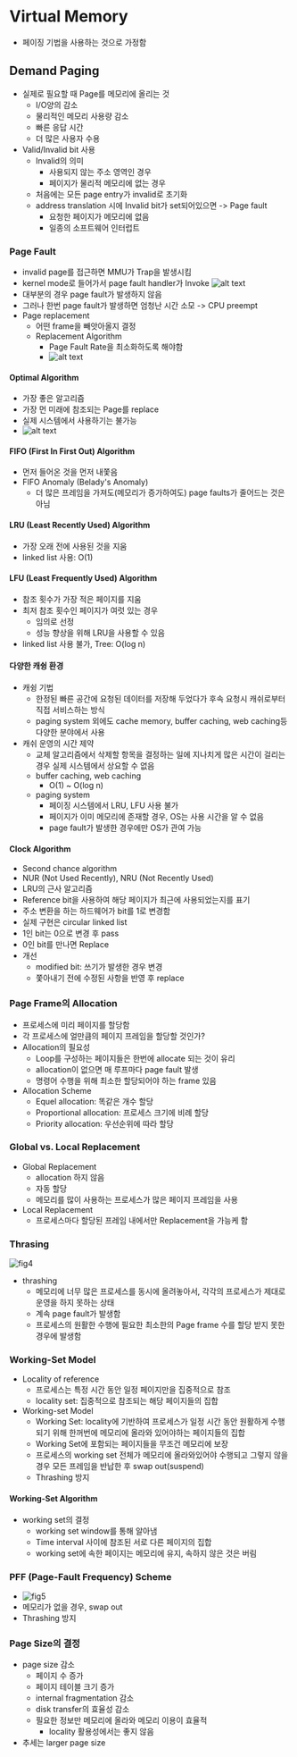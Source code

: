 # Virtual Memory
- 페이징 기법을 사용하는 것으로 가정함
## Demand Paging
- 실제로 필요할 때 Page를 메모리에 올리는 것
  - I/O양의 감소
  - 물리적인 메모리 사용량 감소
  - 빠른 응답 시간
  - 더 많은 사용자 수용
- Valid/Invalid bit 사용
  - Invalid의 의미
    - 사용되지 않는 주소 영역인 경우
    - 페이지가 물리적 메모리에 없는 경우
  - 처음에는 모든 page entry가 invalid로 초기화
  - address translation 시에 Invalid bit가 set되어있으면 -> Page fault
    - 요청한 페이지가 메모리에 없음
    - 일종의 소프트웨어 인터럽트
### Page Fault
- invalid page를 접근하면 MMU가 Trap을 발생시킴
- kernel mode로 들어가서 page fault handler가 Invoke
![alt text](./img/10-Fig1.png)
- 대부분의 경우 page fault가 발생하지 않음
- 그러나 한번 page fault가 발생하면 엄청난 시간 소모 -> CPU preempt
- Page replacement
  - 어떤 frame을 빼앗아올지 결정
  - Replacement Algorithm
    - Page Fault Rate을 최소화하도록 해야함
    - ![alt text](./img/10-Fig2.png)

#### Optimal Algorithm
- 가장 좋은 알고리즘
- 가장 먼 미래에 참조되는 Page를 replace
- 실제 시스템에서 사용하기는 불가능
- ![alt text](./img/10-Fig3.png)

#### FIFO (First In First Out) Algorithm
- 먼저 들어온 것을 먼저 내쫓음
- FIFO Anomaly (Belady's Anomaly)
  - 더 많은 프레임을 가져도(메모리가 증가하여도) page faults가 줄어드는 것은 아님

#### LRU (Least Recently Used) Algorithm
- 가장 오래 전에 사용된 것을 지움
- linked list 사용: O(1)
#### LFU (Least Frequently Used) Algorithm
- 참조 횟수가 가장 적은 페이지를 지움
- 최저 참조 횟수인 페이지가 여럿 있는 경우
  - 임의로 선정
  - 성능 향상을 위해 LRU을 사용할 수 있음
- linked list 사용 불가, Tree: O(log n)

#### 다양한 캐슁 환경
- 캐슁 기법
  - 한정된 빠른 공간에 요청된 데이터를 저장해 두었다가 후속 요청시 캐쉬로부터 직접 서비스하는 방식
  - paging system 외에도 cache memory, buffer caching, web caching등 다양한 분야에서 사용
- 캐쉬 운영의 시간 제약
  - 교체 알고리즘에서 삭제할 항목을 결정하는 일에 지나치게 많은 시간이 걸리는 경우 실제 시스템에서 상요할 수 없음
  - buffer caching, web caching
    - O(1) ~ O(log n)
  - paging system
    - 페이징 시스템에서 LRU, LFU 사용 불가
    - 페이지가 이미 메모리에 존재할 경우, OS는 사용 시간을 알 수 없음
    - page fault가 발생한 경우에만 OS가 관여 가능

#### Clock Algorithm
- Second chance algorithm
- NUR (Not Used Recently), NRU (Not Recently Used)
- LRU의 근사 알고리즘
- Reference bit을 사용하여 해당 페이지가 최근에 사용되었는지를 표기
- 주소 변환을 하는 하드웨어가 bit를 1로 변경함
- 실제 구현은 circular linked list
- 1인 bit는 0으로 변경 후 pass
- 0인 bit를 만나면 Replace
- 개선
  - modified bit: 쓰기가 발생한 경우 변경
  - 쫓아내기 전에 수정된 사항을 반영 후 replace

### Page Frame의 Allocation
- 프로세스에 미리 페이지를 할당함
- 각 프로세스에 얼만큼의 페이지 프레임을 할당할 것인가?
- Allocation의 필요성
  - Loop를 구성하는 페이지들은 한번에 allocate 되는 것이 유리
  - allocation이 없으면 매 루프마다 page fault 발생
  - 명령어 수행을 위해 최소한 할당되어야 하는 frame 있음
- Allocation Scheme
  - Equel allocation: 똑같은 개수 할당
  - Proportional allocation: 프로세스 크기에 비례 할당
  - Priority allocation: 우선순위에 따라 할당

### Global vs. Local Replacement
- Global Replacement
  - allocation 하지 않음
  - 자동 할당
  - 메모리를 많이 사용하는 프로세스가 많은 페이지 프레임을 사용
- Local Replacement
  - 프로세스마다 할당된 프레임 내에서만 Replacement을 가능케 함

### Thrasing
![fig4](./img/10-Fig4.png)
- thrashing
  - 메모리에 너무 많은 프로세스를 동시에 올려놓아서, 각각의 프로세스가 제대로 운영을 하지 못하는 상태
  - 계속 page fault가 발생함
  - 프로세스의 원활한 수행에 필요한 최소한의 Page frame 수를 할당 받지 못한 경우에 발생함

### Working-Set Model
- Locality of reference
  - 프로세스는 특정 시간 동안 일정 페이지만을 집중적으로 참조
  - locality set: 집중적으로 참조되는 해당 페이지들의 집합
- Working-set Model
  - Working Set: locality에 기반하여 프로세스가 일정 시간 동안 원활하게 수행되기 위해 한꺼번에 메모리에 올라와 있어야하는 페이지들의 집합
  - Working Set에 포함되는 페이지들을 무조건 메모리에 보장
  - 프로세스의 working set 전체가 메모리에 올라와있어야 수행되고 그렇지 않을 경우 모든 프레임을 반납한 후 swap out(suspend)
  - Thrashing 방지

#### Working-Set Algorithm
- working set의 결정
  - working set window를 통해 알아냄
  - Time interval 사이에 참조된 서로 다른 페이지의 집합
  - working set에 속한 페이지는 메모리에 유지, 속하지 않은 것은 버림

### PFF (Page-Fault Frequency) Scheme
- ![fig5](./img/10-Fig5.png)
- 메모리가 없을 경우, swap out
- Thrashing 방지

### Page Size의 결정
- page size 감소
  - 페이지 수 증가
  - 페이지 테이블 크기 증가
  - internal fragmentation 감소
  - disk transfer의 효율성 감소
  - 필요한 정보만 메모리에 올라와 메모리 이용이 효율적
    - locality 활용성에서는 좋지 않음
- 추세는 larger page size